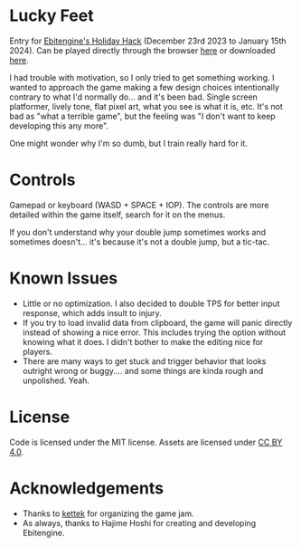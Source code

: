 # Lucky Feet

Entry for [Ebitengine's Holiday Hack](https://itch.io/jam/ebitengine-holiday-hack-2023) (December 23rd 2023 to January 15th 2024). Can be played directly through the browser [here]() or downloaded [here]().

I had trouble with motivation, so I only tried to get something working. I wanted to approach the game making a few design choices intentionally contrary to what I'd normally do... and it's been bad. Single screen platformer, lively tone, flat pixel art, what you see is what it is, etc. It's not bad as "what a terrible game", but the feeling was "I don't want to keep developing this any more".

One might wonder why I'm so dumb, but I train really hard for it.

# Controls

Gamepad or keyboard (WASD + SPACE + IOP). The controls are more detailed within the game itself, search for it on the menus.

If you don't understand why your double jump sometimes works and sometimes doesn't... it's because it's not a double jump, but a tic-tac.

# Known Issues

- Little or no optimization. I also decided to double TPS for better input response, which adds insult to injury.
- If you try to load invalid data from clipboard, the game will panic directly instead of showing a nice error. This includes trying the option without knowing what it does. I didn't bother to make the editing nice for players.
- There are many ways to get stuck and trigger behavior that looks outright wrong or buggy.... and some things are kinda rough and unpolished. Yeah.

# License

Code is licensed under the MIT license. Assets are licensed under [CC BY 4.0](https://creativecommons.org/licenses/by/4.0/).

# Acknowledgements

- Thanks to [kettek](https://github.com/kettek) for organizing the game jam.
- As always, thanks to Hajime Hoshi for creating and developing Ebitengine.
